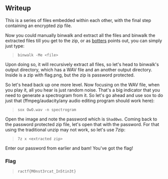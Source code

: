 ## Writeup

This is a series of files embedded within each other, with the final step containing an encrypted zip file.

Now you could manually binwalk and extract all the files and binwalk the extracted files till you get to the zip, or as [botters](https://github.com/bottersnike) points out, you can simply just type:

> `binwalk -Me <file>`

Upon doing so, it will recursively extract all files, so let's head to binwalk's output directory, which has a WAV file and an another output directory. Inside is a zip with flag.png, but the zip is password protected.

So let's head back up one more level. Now focusing on the WAV file, when you play it, all you hear is just random noise. That's a big indicator that you need to generate a spectrogram from it.
So let's go ahead and use sox to do just that (ffmpeg/audacity/any audio editing program should work here):

> `sox OwO.wav -n spectrogram`

Open the image and note the password which is `Shad0ws`.
Coming back to the password protected zip file, let's open that with the password. For that using the traditional unzip may not work, so let's use 7zip:

> `7z x <extracted zip>`

Enter our password from earlier and bam! You've got the flag!

### Flag

> `ractf{M0nst3rcat_In5tin3t}`

